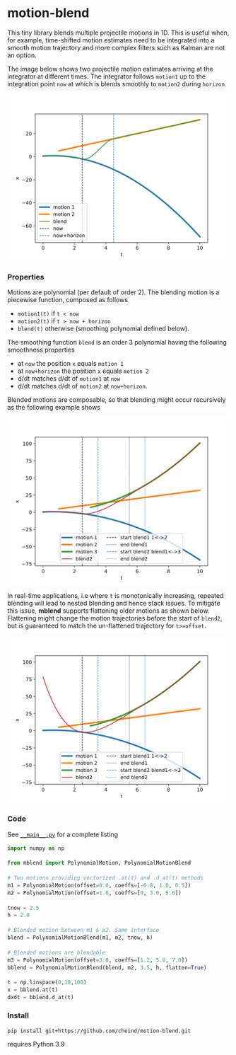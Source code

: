 # motion-blend

This tiny library blends multiple projectile motions in 1D. This is useful when, for example, time-shifted motion estimates need to be integrated into a smooth motion trajectory and more complex filters such as Kalman are not an option. 

The image below shows two projectile motion estimates arriving at the integrator at different times. The integrator follows `motion1` up to the integration point `now` at which is blends smoothly to `motion2` during `horizon`.

<div align="center">
  <img src=./etc/simple.svg>
</div>

### Properties

Motions are polynomial (per default of order 2). The blending motion is a piecewise function, composed as follows
 - `motion1(t)` if `t < now`
 - `motion2(t)` if  `t > now + horizon`
  - `blend(t)` otherwise (smoothing polynomial defined below).

The smoothing function `blend` is an order 3 polynomial having the following smoothness properties
 - at `now` the position `x` equals `motion 1`
 - at `now+horizon` the position `x` equals `motion 2`
 - d/dt matches d/dt of `motion1` at `now`
 - d/dt matches d/dt of `motion2` at `now+horizon`.

Blended motions are composable, so that blending might occur recursively as the following example shows

<div align="center">
  <img src=./etc/double-blend-flatten=False.svg>
</div>

In real-time applications, i.e where `t` is monotonically increasing, repeated blending will lead to nested blending and hence stack issues. To mitigate this issue, **mblend** supports flattening older motions as shown below. Flattening might change the motion trajectories before the start of `blend2`, but is guaranteed to match the un-flattened trajectory for `t>=offset`.

<div align="center">
  <img src=./etc/double-blend-flatten=True.svg>
</div>


### Code
See [`__main__.py`](mblend/__main__.py) for a complete listing

```python
import numpy as np

from mblend import PolynomialMotion, PolynomialMotionBlend

# Two motions providing vectorized .at(t) and .d_at(t) methods
m1 = PolynomialMotion(offset=0.0, coeffs=[-0.8, 1.0, 0.5])
m2 = PolynomialMotion(offset=1.0, coeffs=[0, 3.0, 5.0])

tnow = 2.5
h = 2.0

# Blended motion between m1 & m2. Same interface
blend = PolynomialMotionBlend(m1, m2, tnow, h)

# Blended motions are blendable
m3 = PolynomialMotion(offset=3.0, coeffs=[1.2, 5.0, 7.0])
bblend = PolynomialMotionBlend(blend, m2, 3.5, h, flatten=True)

t = np.linspace(0,10,100)
x = bblend.at(t)
dxdt = bblend.d_at(t)
``` 

### Install
```
pip install git+https://github.com/cheind/motion-blend.git
```
requires Python 3.9